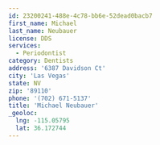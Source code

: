 ```yaml
---
id: 23200241-488e-4c78-bb6e-52dead0bacb7
first_name: Michael
last_name: Neubauer
license: DDS
services:
  - Periodontist
category: Dentists
address: '6387 Davidson Ct'
city: 'Las Vegas'
state: NV
zip: '89110'
phone: '(702) 671-5137'
title: 'Michael Neubauer'
_geoloc:
  lng: -115.05795
  lat: 36.172744
---
```

